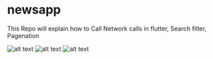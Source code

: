 # newsapp

This Repo will explain how to Call Network calls in flutter,
Search filter, Pagenation

![alt text](http://rrtutors.com/uploads/langpostimg/Screenshot_20191113-115728.png)
![alt text](http://rrtutors.com/uploads/langpostimg/Screenshot_20191113-115743.png)
![alt text](http://rrtutors.com/uploads/langpostimg/Screenshot_20191113-115756.png)
